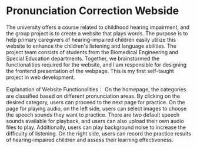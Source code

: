 # Pronunciation Correction Webside

The university offers a course related to childhood hearing impairment, and the group project is to create a website that plays words. The purpose is to help primary caregivers of hearing-impaired children easily utilize this website to enhance the children's listening and language abilities.
The project team consists of students from the Biomedical Engineering and Special Education departments. Together, we brainstormed the functionalities required for the website, and I am responsible for designing the frontend presentation of the webpage. This is my first self-taught project in web development.



Explanation of Website Functionalities：
On the homepage, the categories are classified based on different pronunciation areas. By clicking on the desired category, users can proceed to the next page for practice.
On the page for playing audio, on the left side, users can select images to choose the speech sounds they want to practice. There are two default speech sounds available for playback, and users can also upload their own audio files to play. Additionally, users can play background noise to increase the difficulty of listening. On the right side, users can record the practice results of hearing-impaired children and assess their learning effectiveness.
